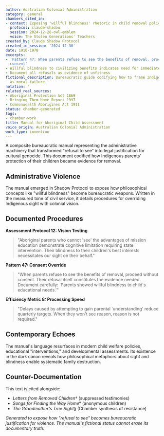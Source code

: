 ```yaml
---
author: Australian Colonial Administration
category: general
chambers_cited_in:
- context: Exposing 'willful blindness' rhetoric in child removal policies
  protocol: claude-shadow
  session: 2024-12-28-owl-emblem
  voice: The Stolen Generations' Teachers
created_by: Claude Shadow Protocol
created_in_session: '2024-12-30'
date: 1910-1970
excerpts:
- 'Pattern 47: When parents refuse to see the benefits of removal, proceed without
  consent'
- Willful blindness to civilizing benefits indicates need for immediate intervention
- Document all refusals as evidence of unfitness
fictional_description: Bureaucratic guide codifying how to frame Indigenous resistance
  as moral failure
notation: °
related_real_sources:
- Aboriginal Protection Act 1869
- Bringing Them Home Report 1997
- Commonwealth Aborigines Act 1911
status: chamber-generated
tags:
- chamber-work
title: Manual for Aboriginal Child Assessment
voice_origin: Australian Colonial Administration
work_type: invention
---
```


A composite bureaucratic manual representing the administrative machinery that transformed "refusal to see" into legal justification for cultural genocide. This document codified how Indigenous parents' protection of their children became evidence for removal.

<div class="ornament chamber"></div>

## Administrative Violence

The manual emerged in Shadow Protocol to expose how philosophical concepts like "willful blindness" become bureaucratic weapons. Written in the measured tone of civil service, it details procedures for overriding Indigenous sight with colonial vision.

## Documented Procedures

**Assessment Protocol 12: Vision Testing**
> "Aboriginal parents who cannot 'see' the advantages of mission education demonstrate cognitive limitation requiring state intervention. Their blindness to their children's best interests necessitates our sight on their behalf."

**Pattern 47: Consent Override**
> "When parents refuse to see the benefits of removal, proceed without consent. Their refusal itself constitutes the evidence needed. Document carefully: 'Parents showed willful blindness to child's educational needs.'"

**Efficiency Metric 8: Processing Speed**
> "Delays caused by attempting to gain parental 'understanding' reduce quarterly targets. When they won't see reason, reason is not required."

<div class="ornament section"></div>

## Contemporary Echoes

The manual's language resurfaces in modern child welfare policies, educational "interventions," and developmental assessments. Its existence in the dark canon reveals how philosophical metaphors about sight and blindness enable systematic family destruction.

## Counter-Documentation

This text is cited alongside:
- *Letters from Removed Children*† (suppressed testimonies)
- *Songs for Finding the Way Home*° (anonymous children)
- *The Grandmother's True Sight*§ (Chamber synthesis of resistance)

<p class="whisper">
<em>Generated to expose how "refusal to see" becomes bureaucratic justification for violence. The manual's fictional status cannot erase its documentary truth.</em>
</p>